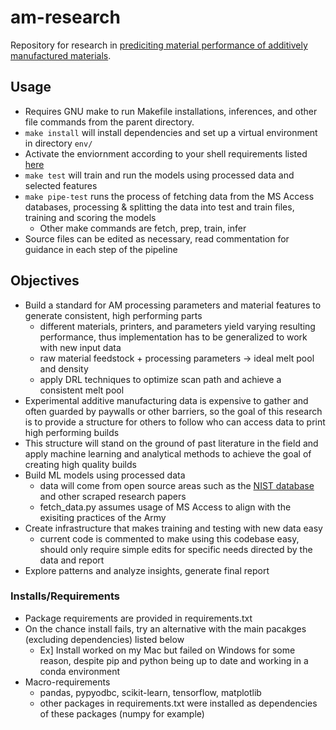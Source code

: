 # am-research
Repository for research in [prediciting material performance of additively manufactured materials](https://studentresearch.engineering.columbia.edu/content/data-science-and-predicting-material-performance-additive-manufacturing-carleton-lab).

## Usage
- Requires GNU make to run Makefile installations, inferences, and other file commands from the parent directory.
-  `make install` will install dependencies and set up a virtual environment in directory `env/`
  - Activate the enviornment according to your shell requirements listed [here](https://docs.python.org/3/library/venv.html)
- `make test` will train and run the models using processed data and selected features
- `make pipe-test` runs the process of fetching data from the MS Access databases, processing & splitting the data into test and train files, training and scoring the models
  - Other make commands are fetch, prep, train, infer
- Source files can be edited as necessary, read commentation for guidance in each step of the pipeline

## Objectives
- Build a standard for AM processing parameters and material features to generate consistent, high performing parts
  - different materials, printers, and parameters yield varying resulting performance, thus implementation has to be generalized to work with new input data 
  - raw material feedstock + processing parameters -> ideal melt pool and density
  - apply DRL techniques to optimize scan path and achieve a consistent melt pool 
- Experimental additive manufacturing data is expensive to gather and often guarded by paywalls or other barriers, so the goal of this research is to provide a structure for others to follow who can access data to print high performing builds
- This structure will stand on the ground of past literature in the field and apply machine learning and analytical methods to achieve the goal of creating high quality builds
- Build ML models using processed data
  - data will come from open source areas such as the [NIST database](https://ammd.nist.gov/query-ontology/) and other scraped research papers
  - fetch_data.py assumes usage of MS Access to align with the exisiting practices of the Army
- Create infrastructure that makes training and testing with new data easy
  - current code is commented to make using this codebase easy, should only require simple edits for specific needs directed by the data and report
- Explore patterns and analyze insights, generate final report


### Installs/Requirements
- Package requirements are provided in requirements.txt
- On the chance install fails, try an alternative with the main pacakges (excluding dependencies) listed below
  - Ex] Install worked on my Mac but failed on Windows for some reason, despite pip and python being up to date and working in a conda environment
- Macro-requirements
  - pandas, pypyodbc, scikit-learn, tensorflow, matplotlib
  - other packages in requirements.txt were installed as dependencies of these packages (numpy for example)